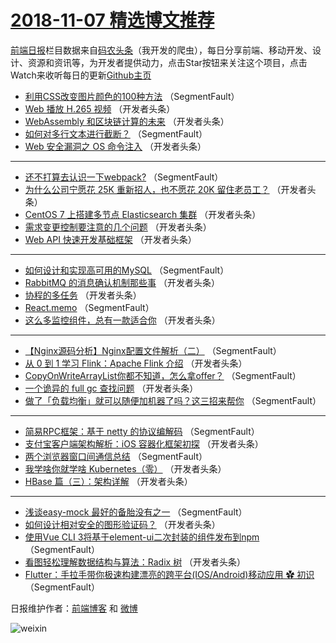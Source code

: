 # [2018-11-07 精选博文推荐](https://toutiao.qdkfweb.cn/date/2018/11/07)

[前端日报](https://qdkfweb.cn/c/news)栏目数据来自[码农头条](https://toutiao.qdkfweb.cn/)（我开发的爬虫），每日分享前端、移动开发、设计、资源和资讯等，为开发者提供动力，点击Star按钮来关注这个项目，点击Watch来收听每日的更新[Github主页](https://github.com/kujian/frontendDaily)
* [利用CSS改变图片颜色的100种方法](https://toutiao.qdkfweb.cn/91125.html) （SegmentFault）
* [Web 播放 H.265 视频](https://toutiao.qdkfweb.cn/91078.html) （开发者头条）
* [WebAssembly 和区块链计算的未来](https://toutiao.qdkfweb.cn/91085.html) （开发者头条）
* [如何对多行文本进行截断？](https://toutiao.qdkfweb.cn/91121.html) （SegmentFault）
* [Web 安全漏洞之 OS 命令注入](https://toutiao.qdkfweb.cn/91081.html) （开发者头条）

***
* [还不打算去认识一下webpack?](https://toutiao.qdkfweb.cn/91113.html) （SegmentFault）
* [为什么公司宁愿花 25K 重新招人，也不愿花 20K 留住老员工？](https://toutiao.qdkfweb.cn/91071.html) （开发者头条）
* [CentOS 7 上搭建多节点 Elasticsearch 集群](https://toutiao.qdkfweb.cn/91073.html) （开发者头条）
* [需求变更控制要注意的几个问题](https://toutiao.qdkfweb.cn/91086.html) （开发者头条）
* [Web API 快速开发基础框架](https://toutiao.qdkfweb.cn/91076.html) （开发者头条）

***
* [如何设计和实现高可用的MySQL](https://toutiao.qdkfweb.cn/91110.html) （SegmentFault）
* [RabbitMQ 的消息确认机制那些事](https://toutiao.qdkfweb.cn/91068.html) （开发者头条）
* [协程的多任务](https://toutiao.qdkfweb.cn/91079.html) （开发者头条）
* [React.memo](https://toutiao.qdkfweb.cn/91111.html) （SegmentFault）
* [这么多监控组件，总有一款适合你](https://toutiao.qdkfweb.cn/91069.html) （开发者头条）

***
* [【Nginx源码分析】Nginx配置文件解析（二）](https://toutiao.qdkfweb.cn/91122.html) （SegmentFault）
* [从 0 到 1 学习 Flink：Apache Flink 介绍](https://toutiao.qdkfweb.cn/91080.html) （开发者头条）
* [CopyOnWriteArrayList你都不知道，怎么拿offer？](https://toutiao.qdkfweb.cn/91112.html) （SegmentFault）
* [一个诡异的 full gc 查找问题](https://toutiao.qdkfweb.cn/91070.html) （开发者头条）
* [做了「负载均衡」就可以随便加机器了吗？这三招来帮你](https://toutiao.qdkfweb.cn/91123.html) （SegmentFault）

***
* [简易RPC框架：基于 netty 的协议编解码](https://toutiao.qdkfweb.cn/91124.html) （SegmentFault）
* [支付宝客户端架构解析：iOS 容器化框架初探](https://toutiao.qdkfweb.cn/91082.html) （开发者头条）
* [两个浏览器窗口间通信总结](https://toutiao.qdkfweb.cn/91114.html) （SegmentFault）
* [我学啥你就学啥 Kubernetes（零）](https://toutiao.qdkfweb.cn/91072.html) （开发者头条）
* [HBase 篇（三）：架构详解](https://toutiao.qdkfweb.cn/91083.html) （开发者头条）

***
* [浅谈easy-mock 最好的备胎没有之一](https://toutiao.qdkfweb.cn/91115.html) （SegmentFault）
* [如何设计相对安全的图形验证码？](https://toutiao.qdkfweb.cn/91084.html) （开发者头条）
* [使用Vue CLI 3将基于element-ui二次封装的组件发布到npm](https://toutiao.qdkfweb.cn/91116.html) （SegmentFault）
* [看图轻松理解数据结构与算法：Radix 树](https://toutiao.qdkfweb.cn/91074.html) （开发者头条）
* [Flutter：手拉手带你极速构建漂亮的跨平台(IOS/Android)移动应用 ✿ 初识](https://toutiao.qdkfweb.cn/91117.html) （SegmentFault）

日报维护作者：[前端博客](https://qdkfweb.cn/) 和 [微博](https://qdkfweb.cn/go/weibo)

![weixin](https://user-images.githubusercontent.com/3055447/38468989-651132ac-3b80-11e8-8e6b-15122322a9d7.png)